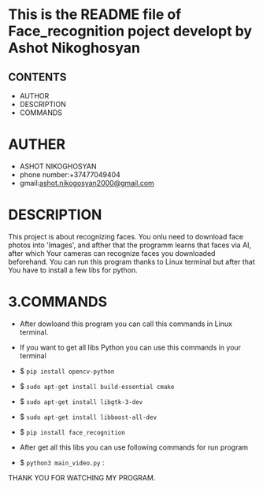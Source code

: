 # This is the README file of Face_recognition poject developt by Ashot Nikoghosyan

## CONTENTS 
* AUTHOR
* DESCRIPTION
* COMMANDS
    
# AUTHER 
* ASHOT NIKOGHOSYAN
* phone number:+37477049404
* gmail:ashot.nikogosyan2000@gmail.com
   
# DESCRIPTION
This project is about recognizing faces. You onlu need to download face photos into 'Images', and afther that the programm learns that faces via AI, after which Your cameras can recognize faces you downloaded beforehand. You can run this program thanks to Linux terminal but after that You have to install a few libs for python.
  
# 3.COMMANDS
  * After dowloand this program you can call this commands in Linux terminal.
  
  * If you want to get all libs Python you can use this commands in your terminal
  * $ `pip install opencv-python`
  * $ `sudo apt-get install build-essential cmake`
  * $ `sudo apt-get install libgtk-3-dev`
  * $ `sudo apt-get install libboost-all-dev`
  * $ `pip install face_recognition`

  * After get all this libs you can use following commands for run program 
  * $ `python3 main_video.py` :
  
  
 THANK YOU FOR WATCHING MY PROGRAM.

